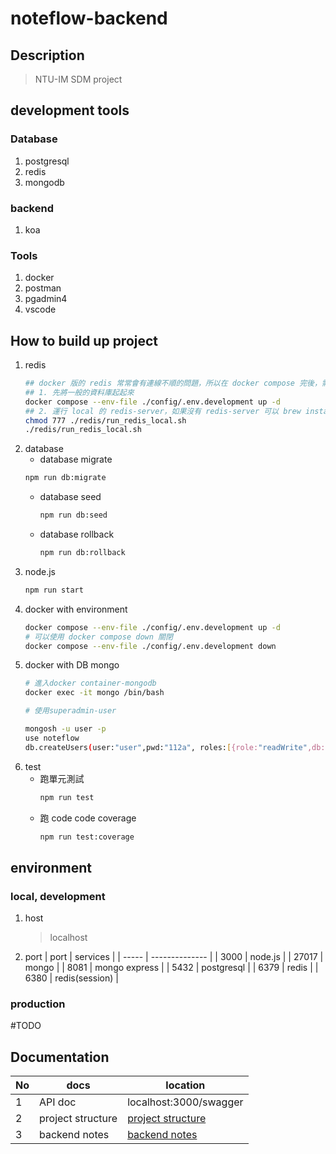 # noteflow-backend

## Description
> NTU-IM SDM project

## development tools
### Database
1. postgresql
2. redis
3. mongodb

### backend
1. koa

### Tools
1. docker
2. postman
3. pgadmin4
4. vscode

## How to build up project
1. redis
    ```bash
    ## docker 版的 redis 常常會有連線不順的問題，所以在 docker compose 完後，需要運行另一個腳本：
    ## 1. 先將一般的資料庫起起來
    docker compose --env-file ./config/.env.development up -d
    ## 2. 運行 local 的 redis-server，如果沒有 redis-server 可以 brew install redis
    chmod 777 ./redis/run_redis_local.sh
    ./redis/run_redis_local.sh
    ```
2. database
    - database migrate
    ```bash
    npm run db:migrate
    ```
    - database seed
        ```bash
        npm run db:seed
        ```
    - database rollback
        ```bash
        npm run db:rollback
        ```
3. node.js
    ```bash
    npm run start
    ```
4. docker with environment
    ```bash
    docker compose --env-file ./config/.env.development up -d
    # 可以使用 docker compose down 關閉
    docker compose --env-file ./config/.env.development down
    ```
5. docker with DB mongo
    ```bash
    # 進入docker container-mongodb
    docker exec -it mongo /bin/bash

    # 使用superadmin-user

    mongosh -u user -p
    use noteflow
    db.createUsers(user:"user",pwd:"112a", roles:[{role:"readWrite",db:"noteflow"}])
    ```
6. test
    - 跑單元測試
        ```bash
        npm run test
        ```
    - 跑 code code coverage
        ```bash
        npm run test:coverage
        ```

## environment
### local, development
1. host
    > localhost
2. port
    | port  | services       |
    | ----- | -------------- |
    | 3000  | node.js        |
    | 27017 | mongo          |
    | 8081  | mongo express  |
    | 5432  | postgresql     |
    | 6379  | redis          |
    | 6380  | redis(session) |

### production
#TODO

## Documentation
| No  | docs              | location                                             |
| --- | ----------------- | ---------------------------------------------------- |
| 1   | API doc           | localhost:3000/swagger                               |
| 2   | project structure | [project structure](/markdowns/project_structure.md) |
| 3   | backend notes     | [backend notes](/markdowns/backend_notes.md)         |
